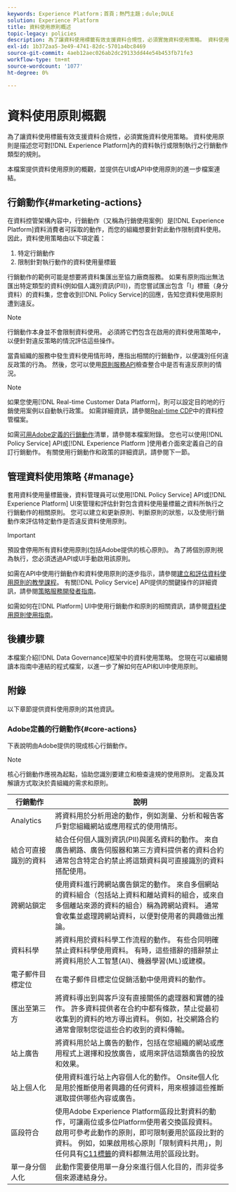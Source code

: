 ```yaml
---
keywords: Experience Platform；首頁；熱門主題；dule;DULE
solution: Experience Platform
title: 資料使用原則概述
topic-legacy: policies
description: 為了讓資料使用標籤有效支援資料合規性，必須實施資料使用策略。 資料使用原則是描述您可對Experience Platform內的資料執行或限制執行之行銷動作類型的規則。
exl-id: 1b372aa5-3e49-4741-82dc-5701a4bc8469
source-git-commit: 4aeb12aec026ab2dc29133dd44e54b453fb71fe3
workflow-type: tm+mt
source-wordcount: '1077'
ht-degree: 0%

---
```


# 資料使用原則概觀

為了讓資料使用標籤有效支援資料合規性，必須實施資料使用策略。 資料使用原則是描述您可對[!DNL Experience Platform]內的資料執行或限制執行之行銷動作類型的規則。

本檔案提供資料使用原則的概觀，並提供在UI或API中使用原則的進一步檔案連結。

## 行銷動作{#marketing-actions}

在資料控管架構內容中，行銷動作（又稱為行銷使用案例）是[!DNL Experience Platform]資料消費者可採取的動作，而您的組織想要針對此動作限制資料使用。 因此，資料使用策略由以下項定義：

1. 特定行銷動作
2. 限制針對執行動作的資料使用量標籤

行銷動作的範例可能是想要將資料集匯出至協力廠商服務。 如果有原則指出無法匯出特定類型的資料(例如個人識別資訊(PII))，而您嘗試匯出包含「I」標籤（身分資料）的資料集，您會收到[!DNL Policy Service]的回應，告知您資料使用原則遭到違反。

>[!NOTE]
>
>行銷動作本身並不會限制資料使用。 必須將它們包含在啟用的資料使用策略中，以便針對違反策略的情況評估這些操作。

當貴組織的服務中發生資料使用情形時，應指出相關的行銷動作，以便識別任何違反政策的行為。 然後，您可以使用[原則服務API](https://www.adobe.io/apis/experienceplatform/home/api-reference.html#!acpdr/swagger-specs/dule-policy-service.yaml)檢查整合中是否有違反原則的情況。

>[!NOTE]
>
>如果您使用[!DNL Real-time Customer Data Platform]，則可以設定目的地的行銷使用案例以自動執行政策。 如需詳細資訊，請參閱[Real-time CDP](../../rtcdp/privacy/data-governance-overview.md)中的資料控管檔案。

如需[可用Adobe定義的行銷動作](#core-actions)清單，請參閱本檔案附錄。 您也可以使用[!DNL Policy Service] API或[!DNL Experience Platform ]使用者介面來定義自己的自訂行銷動作。 有關使用行銷動作和政策的詳細資訊，請參閱下一節。

<!-- (Add after AAM DEC mapping doc is published)
### Inheritance from Adobe Audience Manager Data Export Controls

Experience Platform has the ability to share segments with Adobe Audience Manager. Any Data Export Controls that have been applied to Audience Manager segments are translated to equivalent marketing use cases recognized by Experience Platform Data Governance.

For a reference on how specific Data Export Controls map to marketing actions in Platform, please refer to the [Audience Manager documentation](https://experienceleague.adobe.com/docs/audience-manager/user-guide/features/data-export-controls.html).
-->

## 管理資料使用策略 {#manage}

套用資料使用量標籤後，資料管理員可以使用[!DNL Policy Service] API或[!DNL Experience Platform] UI來管理和評估針對包含資料使用量標籤之資料所執行之行銷動作的相關原則。 您可以建立和更新原則、判斷原則的狀態，以及使用行銷動作來評估特定動作是否違反資料使用原則。

>[!IMPORTANT]
>
>預設會停用所有資料使用原則(包括Adobe提供的核心原則)。 為了將個別原則視為執行，您必須透過API或UI手動啟用該原則。

如需在API中使用行銷動作和資料使用原則的逐步指示，請參閱[建立和評估資料使用原則的教學課程](create.md)。 有關[!DNL Policy Service] API提供的關鍵操作的詳細資訊，請參閱[策略服務開發者指南](../api/getting-started.md)。

如需如何在[!DNL Platform] UI中使用行銷動作和原則的相關資訊，請參閱[資料使用原則使用指南](./user-guide.md)。

## 後續步驟

本檔案介紹[!DNL Data Governance]框架中的資料使用策略。 您現在可以繼續閱讀本指南中連結的程式檔案，以進一步了解如何在API和UI中使用原則。

## 附錄

以下章節提供資料使用原則的其他資訊。

### Adobe定義的行銷動作{#core-actions}

下表說明由Adobe提供的現成核心行銷動作。

>[!NOTE]
>
>核心行銷動作應視為起點，協助您識別要建立和檢查違規的使用原則。 定義及其解讀方式取決於貴組織的需求和原則。

| 行銷動作 | 說明 |
| --- | --- |
| Analytics | 將資料用於分析用途的動作，例如測量、分析和報告客戶對您組織網站或應用程式的使用情形。 |
| 結合可直接識別的資料 | 結合任何個人識別資訊(PII)與匿名資料的動作。 來自廣告網路、廣告伺服器和第三方資料提供者的資料合約通常包含特定合約禁止將這類資料與可直接識別的資料搭配使用。 |
| 跨網站鎖定 | 使用資料進行跨網站廣告鎖定的動作。 來自多個網站的資料組合（包括站上資料和離站資料的組合，或來自多個離站來源的資料的組合）稱為跨網站資料。 通常會收集並處理跨網站資料，以便對使用者的興趣做出推論。 |
| 資料科學 | 將資料用於資料科學工作流程的動作。 有些合同明確禁止資料科學使用資料。 有時，這些措辭的措辭禁止將資料用於人工智慧(AI)、機器學習(ML)或建模。 |
| 電子郵件目標定位 | 在電子郵件目標定位促銷活動中使用資料的動作。 |
| 匯出至第三方 | 將資料導出到與客戶沒有直接關係的處理器和實體的操作。 許多資料提供者在合約中都有條款，禁止從最初收集到的資料的地方導出資料。 例如，社交網路合約通常會限制您從這些合約收到的資料傳輸。 |
| 站上廣告 | 將資料用於站上廣告的動作，包括在您組織的網站或應用程式上選擇和投放廣告，或用來評估這類廣告的投放和效果。 |
| 站上個人化 | 使用資料進行站上內容個人化的動作。 Onsite個人化是用於推斷使用者興趣的任何資料，用來根據這些推斷選取提供哪些內容或廣告。 |
| 區段符合 | 使用Adobe Experience Platform區段比對資料的動作，可讓兩位或多位Platform使用者交換區段資料。 啟用可參考此動作的原則，即可限制要用於區段比對的資料。 例如，如果啟用核心原則「限制資料共用」，則任何具有[C11標籤](../labels/reference.md#c11)的資料都無法用於區段比對。 |
| 單一身分個人化 | 此動作需要使用單一身分來進行個人化目的，而非從多個來源連結身分。 |

